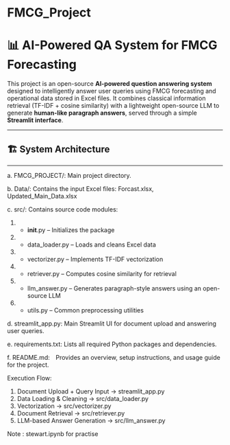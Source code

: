 # FMCG_Project

# 📊 AI-Powered QA System for FMCG Forecasting

This project is an open-source **AI-powered question answering system** designed to intelligently answer user queries using FMCG forecasting and operational data stored in Excel files. It combines classical information retrieval (TF-IDF + cosine similarity) with a lightweight open-source LLM to generate **human-like paragraph answers**, served through a simple **Streamlit interface**.

---

## 🏗️ System Architecture

---------------------------------------------------------------------------------------------------
a. FMCG_PROJECT/: Main project directory.

b. Data/: Contains the input Excel files: Forcast.xlsx, Updated_Main_Data.xlsx

c. src/: Contains source code modules:
1. - __init__.py – Initializes the package
2. - data_loader.py – Loads and cleans Excel data
3. - vectorizer.py – Implements TF-IDF vectorization
4. - retriever.py – Computes cosine similarity for retrieval
5. - llm_answer.py – Generates paragraph-style answers using an open-source LLM
6. - utils.py – Common preprocessing utilities

d. streamlit_app.py: Main Streamlit UI for document upload and answering user queries.

e. requirements.txt: Lists all required Python packages and dependencies.

f. README.md: Provides an overview, setup instructions, and usage guide for the project.



Execution Flow:
1. Document Upload + Query Input  →  streamlit_app.py
2. Data Loading & Cleaning        →  src/data_loader.py
3. Vectorization                  →  src/vectorizer.py
4. Document Retrieval             →  src/retriever.py
5. LLM-based Answer Generation    →  src/llm_answer.py

Note : stewart.ipynb for practise
